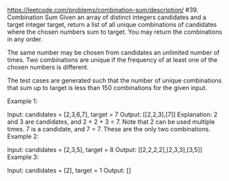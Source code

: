 https://leetcode.com/problems/combination-sum/description/
#39. Combination Sum
Given an array of distinct integers candidates and a target integer target, return a list of all unique combinations of candidates where the chosen numbers sum to target. You may return the combinations in any order.

The same number may be chosen from candidates an unlimited number of times. Two combinations are unique if the
frequency
of at least one of the chosen numbers is different.

The test cases are generated such that the number of unique combinations that sum up to target is less than 150 combinations for the given input.


Example 1:

Input: candidates = [2,3,6,7], target = 7
Output: [[2,2,3],[7]]
Explanation:
2 and 3 are candidates, and 2 + 2 + 3 = 7. Note that 2 can be used multiple times.
7 is a candidate, and 7 = 7.
These are the only two combinations.
Example 2:

Input: candidates = [2,3,5], target = 8
Output: [[2,2,2,2],[2,3,3],[3,5]]
Example 3:

Input: candidates = [2], target = 1
Output: []


